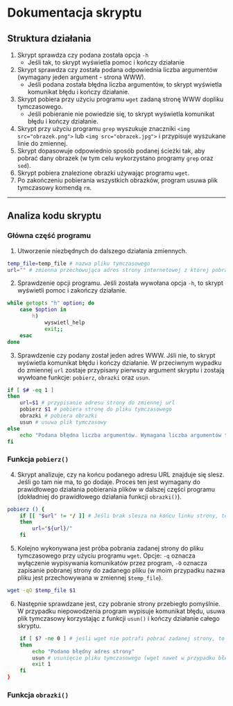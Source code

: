 Dokumentacja skryptu
====================

## Struktura działania  
1. Skrypt sprawdza czy podana została opcja `-h`
   * Jeśli tak, to skrypt wyświetla pomoc i kończy działanie
2. Skrypt sprawdza czy została podana odpowiednia liczba argumentów (wymagany jeden argument - strona WWW).
   * Jeśli podana została błędna liczba argumentów, to skrypt wyświetla komunikat błędu i kończy działanie.
3. Skrypt pobiera przy użyciu programu `wget` zadaną stronę WWW dopliku tymczasowego.
   * Jeśli pobieranie nie powiedzie się, to skrypt wyświetla komunikat błędu i kończy działanie.
4. Skrypt przy użyciu programu `grep` wyszukuje znaczniki `<img src="obrazek.png">` lub `<img src="obrazek.jpg">` i przypisuje wyszukane linie do zmiennej.
5. Skrypt dopasowuje odpowiednio sposób podanej ścieżki tak, aby pobrać dany obrazek (w tym celu wykorzystano programy `grep` oraz `sed`).
6. Skrypt pobiera znalezione obrazki używając programu `wget`.
7. Po zakończeniu pobierania wszystkich obrazków, program usuwa plik tymczasowy komendą `rm`.

-----------------------

## Analiza kodu skryptu

### Główna część programu
1. Utworzenie niezbędnych do dalszego działania zmiennych.
```bash
temp_file=temp_file # nazwa pliku tymczasowego
url="" # zmienna przechowująca adres strony internetowej z której pobrane zostaną obrazki
```

2. Sprawdzenie opcji programu. Jeśli została wywołana opcja `-h`, to skrypt wyświetli pomoc i zakończy działanie.
```bash
while getopts "h" option; do
	case $option in
		h)
			wyswietl_help
			exit;;
	esac
done
```

3. Sprawdzenie czy podany został jeden adres WWW. Jśli nie, to skrypt wyświetla komunikat błędu i kończy działanie. W przeciwnym wypadku do zmiennej `url` zostaje przypisany pierwszy argument skryptu i zostają wywłoane funkcje: `pobierz`, `obrazki` oraz `usun`.
```bash
if [ $# -eq 1 ]
then
	url=$1 # przypisanie adresu strony do zmiennej url
	pobierz $1 # pobiera stronę do pliku tymczasowego
	obrazki # pobiera obrazki
	usun # usuwa plik tymczasowy
else
	echo "Podana błędna liczba argumentów. Wymagana liczba argumentów to 1."
fi
```

### Funkcja `pobierz()`
4. Skrypt analizuje, czy na końcu podanego adresu URL znajduje się slesz. Jeśli go tam nie ma, to go dodaje. Proces ten jest wymagany do prawidłowego działania pobierania plików w dalszej części programu (dokładniej do prawidłowego działania funkcji `obrazki()`).
```bash
pobierz () {
	if [[ "$url" != */ ]] # Jeśli brak slesza na końcu linku strony, to go dodaj (parsowanie wymagane do daleszej części programu)
	then
		url="${url}/"
	fi
```

5. Kolejno wykonywana jest próba pobrania zadanej strony do pliku tymczasowego przy użyciu programu `wget`. Opcje: `-q` oznacza wyłączenie wypisywania komunikatów przez program, `-O` oznacza zapisanie pobranej strony do zadanego pliku (w moim przypadku nazwa pliku jest przechowywana w zmiennej `$temp_file`).
```bash
wget -qO $temp_file $1
```

6. Następnie sprawdzane jest, czy pobranie strony przebiegło pomyślnie. W przypadku niepowodzenia program wypisuje komunikat błędu, usuwa plik tymczasowy korzystając z funkcji `usun()` i kończy działanie całego skryptu.
```bash
	if [ $? -ne 0 ] # jeśli wget nie potrafi pobrać zadanej strony, to zakończ skrypt
	then
		echo "Podano błędny adres strony"
		usun # usunięcie pliku tymczasowego (wget nawet w przypadku błędu pobierania utworzy zadany plik tymczasowy)
		exit 1
	fi
}
```

### Funkcja `obrazki()`


